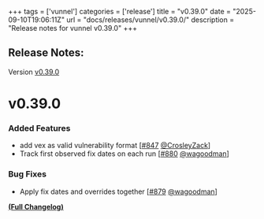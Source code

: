 +++
tags = ['vunnel']
categories = ['release']
title = "v0.39.0"
date = "2025-09-10T19:06:11Z"
url = "docs/releases/vunnel/v0.39.0/"
description = "Release notes for vunnel v0.39.0"
+++

## Release Notes:
Version [v0.39.0](https://github.com/anchore/vunnel/releases/tag/v0.39.0)

# v0.39.0

### Added Features

- add vex as valid vulnerability format [[#847](https://github.com/anchore/vunnel/pull/847) [@CrosleyZack](https://github.com/CrosleyZack)]
- Track first observed fix dates on each run [[#880](https://github.com/anchore/vunnel/pull/880) [@wagoodman](https://github.com/wagoodman)]

### Bug Fixes

- Apply fix dates and overrides together [[#879](https://github.com/anchore/vunnel/pull/879) [@wagoodman](https://github.com/wagoodman)]

**[(Full Changelog)](https://github.com/anchore/vunnel/compare/v0.38.3...v0.39.0)**
